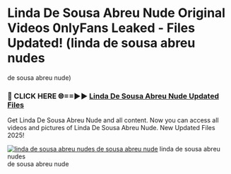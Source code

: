# Linda De Sousa Abreu Nude Original Videos 0nlyFans Leaked - Files Updated! (linda de sousa abreu nudes<br>
de sousa abreu nude)

<h3>🔴 CLICK HERE 🌐==►► <a href="https://tinyurl.com/2p9ay9w9" rel="nofollow">Linda De Sousa Abreu Nude Updated Files</a></h3>

Get Linda De Sousa Abreu Nude and all content. Now you can access all videos and pictures of Linda De Sousa Abreu Nude. New Updated Files 2025!

[![linda de sousa abreu nudes<br>
de sousa abreu nude](https://i.imgur.com/KQgVmj3.gif)](https://tinyurl.com/2p9ay9w9)
linda de sousa abreu nudes<br>
de sousa abreu nude